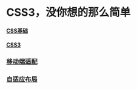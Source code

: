 # CSS3，没你想的那么简单

#### [CSS基础](基础.md)

#### [CSS3](CSS3.md)

### [移动端适配](移动端适配.md)

### [自适应布局](自适应布局.md)


